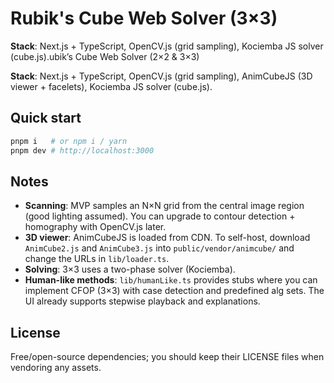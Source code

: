 # Rubik's Cube Web Solver (3×3)

**Stack**: Next.js + TypeScript, OpenCV.js (grid sampling), Kociemba JS solver (cube.js).ubik’s Cube Web Solver (2×2 & 3×3)

**Stack**: Next.js + TypeScript, OpenCV.js (grid sampling), AnimCubeJS (3D viewer + facelets), Kociemba JS solver (cube.js).

## Quick start

```bash
pnpm i   # or npm i / yarn
pnpm dev # http://localhost:3000
```

## Notes

* **Scanning**: MVP samples an N×N grid from the central image region (good lighting assumed). You can upgrade to contour detection + homography with OpenCV.js later.
* **3D viewer**: AnimCubeJS is loaded from CDN. To self-host, download `AnimCube2.js` and `AnimCube3.js` into `public/vendor/animcube/` and change the URLs in `lib/loader.ts`.
* **Solving**: 3×3 uses a two-phase solver (Kociemba).
* **Human-like methods**: `lib/humanLike.ts` provides stubs where you can implement CFOP (3×3) with case detection and predefined alg sets. The UI already supports stepwise playback and explanations.

## License

Free/open-source dependencies; you should keep their LICENSE files when vendoring any assets.
